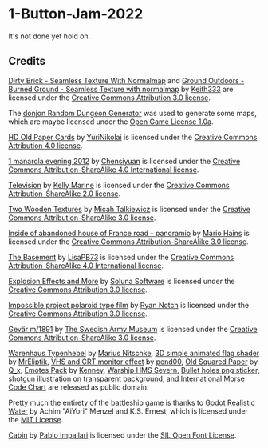 # 1-Button-Jam-2022
It's not done yet hold on.

## Credits
[Dirty Brick - Seamless Texture With Normalmap](https://opengameart.org/content/dirty-brick-seamless-texture-with-normalmap) and [Ground Outdoors - Burned Ground - Seamless Texture with normalmap](https://opengameart.org/content/ground-outdoors-burned-ground-seamless-texture-with-normalmap) by [Keith333](https://opengameart.org/users/keith333) are licensed under the [Creative Commons Attribution 3.0 license](https://creativecommons.org/licenses/by/3.0/).

The [donjon Random Dungeon Generator](https://donjon.bin.sh/d20/dungeon/) was used to generate some maps, which are maybe licensed under the [Open Game License 1.0a](https://donjon.bin.sh/ogl.html).

[HD Old Paper Cards](https://opengameart.org/content/hd-old-paper-cards) by [YuriNikolai](https://opengameart.org/users/yurinikolai) is licensed under the [Creative Commons Attribution 4.0 license](https://creativecommons.org/licenses/by/4.0/).

[1 manarola evening 2012](https://commons.wikimedia.org/wiki/File:1_manarola_evening_2012.jpg) by [Chensiyuan](https://en.wikipedia.org/wiki/User:Chensiyuan) is licensed under the [Creative Commons Attribution-ShareAlike 4.0 International license](https://creativecommons.org/licenses/by-sa/4.0/).

[Television](https://www.flickr.com/photos/videocrab/116136642/) by [Kelly Marine](https://www.flickr.com/photos/videocrab/) is licensed under the [Creative Commons Attribution-ShareAlike 2.0 license](https://creativecommons.org/licenses/by-sa/2.0/).

[Two Wooden Textures](https://opengameart.org/content/two-wooden-textures) by [Micah Talkiewicz](https://opengameart.org/users/micah-talkiewicz) is licensed under the [Creative Commons Attribution-ShareAlike 3.0 license](https://creativecommons.org/licenses/by-sa/3.0/).

[Inside of abandoned house of France road - panoramio](https://commons.wikimedia.org/wiki/File:Inside_of_abandoned_house_of_France_road_-_panoramio.jpg) by [Mario Hains](https://www.instagram.com/mariohains/) is licensed under the [Creative Commons Attribution-ShareAlike 3.0 license](https://creativecommons.org/licenses/by-sa/3.0/).

[The Basement](https://commons.wikimedia.org/wiki/File:The_Basement.jpg) by [LisaPB73](https://commons.wikimedia.org/wiki/User_talk:LisaPB73) is licensed under the [Creative Commons Attribution-ShareAlike 4.0 International license](https://creativecommons.org/licenses/by-sa/4.0/).

[Explosion Effects and More](https://opengameart.org/content/explosion-effects-and-more) by [Soluna Software](https://opengameart.org/users/soluna-software) is licensed under the [Creative Commons Attribution 3.0 license](https://creativecommons.org/licenses/by/3.0/).

[Impossible project polaroid type film](https://en.wikipedia.org/wiki/File:Impossible_project_polaroid_type_film.jpg) by [Ryan Notch](https://www.areographers.com) is licensed under the [Creative Commons Attribution 3.0 license](https://creativecommons.org/licenses/by/3.0/).

[Gevär m/1891](https://digitaltmuseum.se/011024389736/gevar-m-1891) by [The Swedish Army Museum](https://digitaltmuseum.se/owners/S-AM) is licensed under the [Creative Commons Attribution-ShareAlike 3.0 license](https://creativecommons.org/licenses/by-sa/3.0/).

[Warenhaus Typenhebel](https://fontlibrary.org/en/font/warenhaus-typenhebel) by [Marius Nitschke](https://fontlibrary.org/en/member/M.nit), [3D simple animated flag shader](https://godotshaders.com/shader/3d-simple-animated-flag-shader/) by [MrEliptik](https://godotshaders.com/author/mreliptik/), [VHS and CRT monitor effect](https://godotshaders.com/shader/vhs-and-crt-monitor-effect/) by [pend00](https://godotshaders.com/author/pend00/), [Old Squared Paper](https://opengameart.org/content/old-squared-paper) by [Q_x](https://opengameart.org/users/qx), [Emotes Pack](https://opengameart.org/content/emotes-pack) by [Kenney](https://www.kenney.nl/), [Warship HMS Severn](https://www.publicdomainpictures.net/en/view-image.php?image=421944&picture=warship-hms-severn), [Bullet holes png sticker, shotgun illustration on transparent background](https://www.rawpixel.com/image/6286819/png-public-domain-shape), and [International Morse Code Chart](https://en.wikipedia.org/wiki/File:International_Morse_Code.svg) are released as public domain.

Pretty much the entirety of the battleship game is thanks to [Godot Realistic Water](https://github.com/godot-extended-libraries/godot-realistic-water) by Achim "AiYori" Menzel and K.S. Ernest, which is licensed under the [MIT License](https://github.com/godot-extended-libraries/godot-realistic-water/blob/master/LICENSE.md).

[Cabin](https://fontlibrary.org/en/font/cabin) by [Pablo Impallari](http://www.impallari.com/) is licensed under the [SIL Open Font License](https://scripts.sil.org/cms/scripts/page.php?site_id=nrsi&id=OFL).